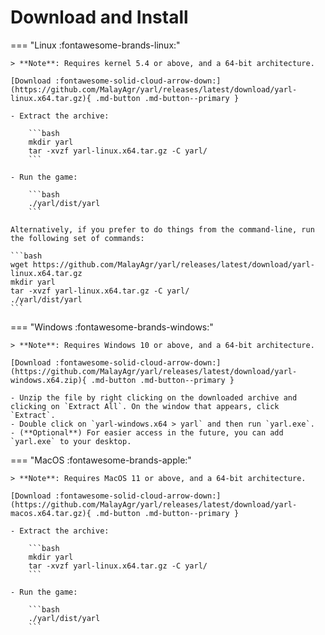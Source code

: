 # Download and Install

=== "Linux :fontawesome-brands-linux:"

    > **Note**: Requires kernel 5.4 or above, and a 64-bit architecture.

    [Download :fontawesome-solid-cloud-arrow-down:](https://github.com/MalayAgr/yarl/releases/latest/download/yarl-linux.x64.tar.gz){ .md-button .md-button--primary }

    - Extract the archive:

        ```bash
        mkdir yarl
        tar -xvzf yarl-linux.x64.tar.gz -C yarl/
        ```

    - Run the game:

        ```bash
        ./yarl/dist/yarl
        ```

    Alternatively, if you prefer to do things from the command-line, run the following set of commands:

    ```bash
    wget https://github.com/MalayAgr/yarl/releases/latest/download/yarl-linux.x64.tar.gz
    mkdir yarl
    tar -xvzf yarl-linux.x64.tar.gz -C yarl/
    ./yarl/dist/yarl
    ```

=== "Windows :fontawesome-brands-windows:"

    > **Note**: Requires Windows 10 or above, and a 64-bit architecture.

    [Download :fontawesome-solid-cloud-arrow-down:](https://github.com/MalayAgr/yarl/releases/latest/download/yarl-windows.x64.zip){ .md-button .md-button--primary }

    - Unzip the file by right clicking on the downloaded archive and clicking on `Extract All`. On the window that appears, click `Extract`.
    - Double click on `yarl-windows.x64 > yarl` and then run `yarl.exe`.
    - (**Optional**) For easier access in the future, you can add `yarl.exe` to your desktop.

=== "MacOS :fontawesome-brands-apple:"

    > **Note**: Requires MacOS 11 or above, and a 64-bit architecture.

    [Download :fontawesome-solid-cloud-arrow-down:](https://github.com/MalayAgr/yarl/releases/latest/download/yarl-macos.x64.tar.gz){ .md-button .md-button--primary }

    - Extract the archive:

        ```bash
        mkdir yarl
        tar -xvzf yarl-linux.x64.tar.gz -C yarl/
        ```

    - Run the game:

        ```bash
        ./yarl/dist/yarl
        ```
